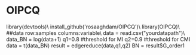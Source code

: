 # OIPCQ
library(devtools)\\
install_github('rosaaghdam/OIPCQ')\\
library(OIPCQ)\\
##data row:samples columns:variable\\
data = read.csv("yourdatapath")\\
data_BN = log(data+1)
q1=0.8 #threshold for MI
q2=0.9 #threshold for CMI
data = t(data_BN)
result = edgereduce(data,q1,q2)
BN = result$G_order1
